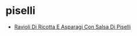 # piselli

 * [Ravioli Di Ricotta E Asparagi Con Salsa Di Piselli](index/r/ravioli-di-ricotta-e-asparagi-con-salsa-di-piselli-232093.json)
